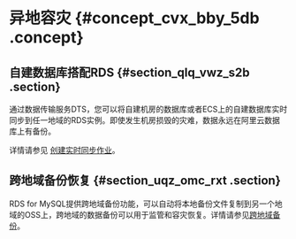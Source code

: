 # 异地容灾 {#concept_cvx_bby_5db .concept}

## 自建数据库搭配RDS {#section_qlq_vwz_s2b .section}

通过数据传输服务DTS，您可以将自建机房的数据库或者ECS上的自建数据库实时同步到任一地域的RDS实例。即使发生机房损毁的灾难，数据永远在阿里云数据库上有备份。

详情请参见 [创建实时同步作业](https://www.alibabacloud.com/help/zh/doc-detail/26614.html)。

## 跨地域备份恢复 {#section_uqz_omc_rxt .section}

RDS for MySQL提供跨地域备份功能，可以自动将本地备份文件复制到另一个地域的OSS上，跨地域的数据备份可以用于监管和容灾恢复。详情请参见[跨地域备份](../../../../intl.zh-CN/用户指南/备份数据/跨地域备份.md#)。

